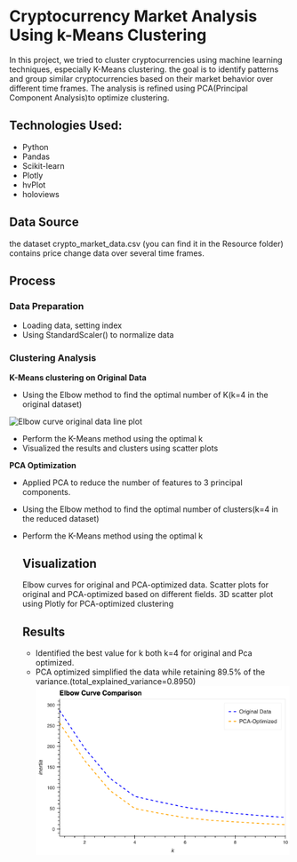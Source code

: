 # Cryptocurrency Market Analysis Using k-Means Clustering
In this project, we tried to cluster cryptocurrencies using machine learning techniques, especially K-Means clustering. 
the goal is to identify patterns and group similar cryptocurrencies based on their market behavior over different time frames.
The analysis is refined using PCA(Principal Component Analysis)to optimize clustering.

## Technologies Used:
- Python
- Pandas
- Scikit-learn
- Plotly
- hvPlot
- holoviews

## Data Source 
the dataset crypto_market_data.csv (you can find it in the Resource folder) contains price change data over several time frames.

## Process
### Data Preparation
- Loading data, setting index
- Using StandardScaler() to normalize data

### Clustering Analysis

**K-Means clustering on Original Data**
- Using the Elbow method to find the optimal number of K(k=4 in the original dataset)

 ![Elbow curve original data line plot](Images/Elbow_curve_original_data_line_plot.png)
  
- Perform the K-Means method using the optimal k
- Visualized the results and clusters using scatter plots

**PCA Optimization**
- Applied PCA to reduce the number of features to 3 principal components.
- Using the Elbow method to find the optimal number of clusters(k=4 in the reduced dataset)
- Perform the K-Means method using the optimal k

  ## Visualization
  Elbow curves for original and PCA-optimized data.
  Scatter plots for original and PCA-optimized based on different fields.
  3D scatter plot using Plotly for PCA-optimized clustering

  ## Results
  - Identified the best value for k both k=4 for original and Pca optimized.
  - PCA optimized simplified the data while retaining 89.5% of the variance.(total_explained_variance=0.8950)
   ![elbow_curve_comparison](Images/elbow_curve_comparison.png)

